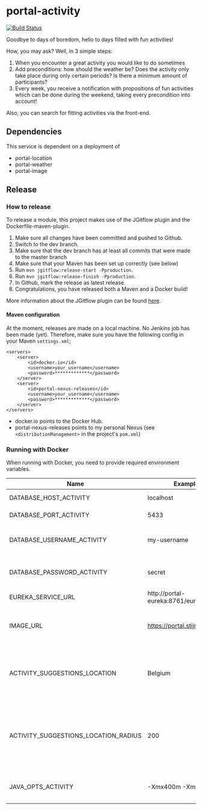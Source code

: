 # portal-activity
[![Build Status](https://server.stijnhooft.be/jenkins/buildStatus/icon?job=portal-activity/master)](https://server.stijnhooft.be/jenkins/job/portal-activity/job/master/)

Goodbye to days of boredom, hello to days filled with fun activities!

How, you may ask? Well, in 3 simple steps:

1. When you encounter a great activity you would like to do sometimes
1. Add preconditions: how should the weather be? Does the activity only take place during only certain periods? Is there a minimum amount of participants?
1. Every week, you receive a notification with propositions of fun activities which can be done during the weekend, taking every precondition into account!

Also, you can search for fitting activities via the front-end.


## Dependencies
This service is dependent on a deployment of 
* portal-location
* portal-weather
* portal-image

## Release
### How to release
To release a module, this project makes use of the JGitflow plugin and the Dockerfile-maven-plugin.

1. Make sure all changes have been committed and pushed to Github.
1. Switch to the dev branch.
1. Make sure that the dev branch has at least all commits that were made to the master branch
1. Make sure that your Maven has been set up correctly (see below)
1. Run `mvn jgitflow:release-start -Pproduction`.
1. Run `mvn jgitflow:release-finish -Pproduction`.
1. In Github, mark the release as latest release.
1. Congratulations, you have released both a Maven and a Docker build!

More information about the JGitflow plugin can be found [here](https://gist.github.com/lemiorhan/97b4f827c08aed58a9d8).

#### Maven configuration
At the moment, releases are made on a local machine. No Jenkins job has been made (yet).
Therefore, make sure you have the following config in your Maven `settings.xml`;

````$xml
<servers>
    <server>
        <id>docker.io</id>
        <username>your_username</username>
        <password>*************</password>
    </server>
    <server>
        <id>portal-nexus-releases</id>
        <username>your_username</username>
        <password>*************</password>
    </server>
</servers>
````
* docker.io points to the Docker Hub.
* portal-nexus-releases points to my personal Nexus (see `<distributionManagement>` in the project's `pom.xml`)

### Running with Docker
When running with Docker, you need to provide required environment variables.

| Name | Example value | Description | Required? |
| ---- | ------------- | ----------- | -------- |
| DATABASE_HOST_ACTIVITY | localhost | Host of the database | required
| DATABASE_PORT_ACTIVITY | 5433 | Port of the database | required 
| DATABASE_USERNAME_ACTIVITY | my-username | Username to log in to the database | required
| DATABASE_PASSWORD_ACTIVITY | secret | Password to log in to the database | required
| EUREKA_SERVICE_URL | http://portal-eureka:8761/eureka | Url of Eureka | required
| IMAGE_URL | https://portal.stijnhooft.be/image/ | Publicly available url for the image module | required 
| ACTIVITY_SUGGESTIONS_LOCATION | Belgium | Location for which the weekly weekend suggestions should be sought | optional
| ACTIVITY_SUGGESTIONS_LOCATION_RADIUS | 200 | Max radius in km for the location for which the weekly weekend suggestions should be sought | optional
| JAVA_OPTS_ACTIVITY | -Xmx400m -Xms400m | Java opts you want to pass to the JVM | optional